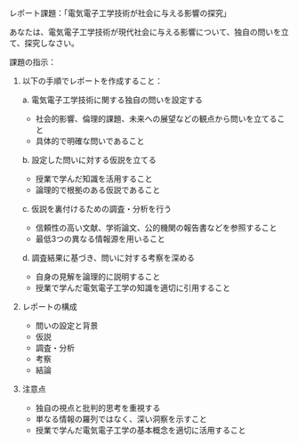 レポート課題：「電気電子工学技術が社会に与える影響の探究」

あなたは、電気電子工学技術が現代社会に与える影響について、独自の問いを立て、探究しなさい。

課題の指示：

1. 以下の手順でレポートを作成すること：

   a. 電気電子工学技術に関する独自の問いを設定する
      - 社会的影響、倫理的課題、未来への展望などの観点から問いを立てること
      - 具体的で明確な問いであること

   b. 設定した問いに対する仮説を立てる
      - 授業で学んだ知識を活用すること
      - 論理的で根拠のある仮説であること

   c. 仮説を裏付けるための調査・分析を行う
      - 信頼性の高い文献、学術論文、公的機関の報告書などを参照すること
      - 最低3つの異なる情報源を用いること

   d. 調査結果に基づき、問いに対する考察を深める
      - 自身の見解を論理的に説明すること
      - 授業で学んだ電気電子工学の知識を適切に引用すること

2. レポートの構成
   - 問いの設定と背景
   - 仮説
   - 調査・分析
   - 考察
   - 結論

3. 注意点
   - 独自の視点と批判的思考を重視する
   - 単なる情報の羅列ではなく、深い洞察を示すこと
   - 授業で学んだ電気電子工学の基本概念を適切に活用すること